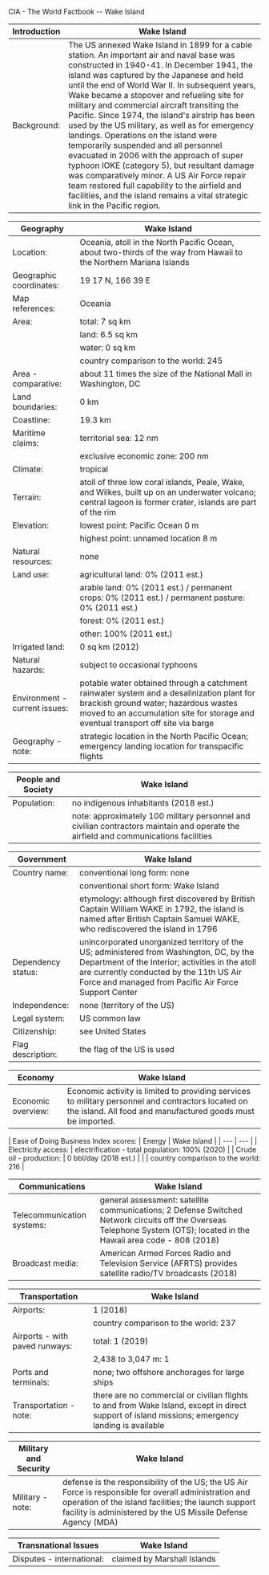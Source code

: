CIA - The World Factbook -- Wake Island

| Introduction | Wake Island |
| --- | --- |
| Background: | The US annexed Wake Island in 1899 for a cable station. An important air and naval base was constructed in 1940-41. In December 1941, the island was captured by the Japanese and held until the end of World War II. In subsequent years, Wake became a stopover and refueling site for military and commercial aircraft transiting the Pacific. Since 1974, the island's airstrip has been used by the US military, as well as for emergency landings. Operations on the island were temporarily suspended and all personnel evacuated in 2006 with the approach of super typhoon IOKE (category 5), but resultant damage was comparatively minor. A US Air Force repair team restored full capability to the airfield and facilities, and the island remains a vital strategic link in the Pacific region. |

| Geography | Wake Island |
| --- | --- |
| Location: | Oceania, atoll in the North Pacific Ocean, about two-thirds of the way from Hawaii to the Northern Mariana Islands |
| Geographic coordinates: | 19 17 N, 166 39 E |
| Map references: | Oceania |
| Area: | total: 7 sq km |
| | land: 6.5 sq km |
| | water: 0 sq km |
| | country comparison to the world: 245 |
| Area - comparative: | about 11 times the size of the National Mall in Washington, DC |
| Land boundaries: | 0 km |
| Coastline: | 19.3 km |
| Maritime claims: | territorial sea: 12 nm |
| | exclusive economic zone: 200 nm |
| Climate: | tropical |
| Terrain: | atoll of three low coral islands, Peale, Wake, and Wilkes, built up on an underwater volcano; central lagoon is former crater, islands are part of the rim |
| Elevation: | lowest point: Pacific Ocean 0 m |
| | highest point: unnamed location 8 m |
| Natural resources: | none |
| Land use: | agricultural land: 0% (2011 est.) |
| | arable land: 0% (2011 est.) / permanent crops: 0% (2011 est.) / permanent pasture: 0% (2011 est.) |
| | forest: 0% (2011 est.) |
| | other: 100% (2011 est.) |
| Irrigated land: | 0 sq km (2012) |
| Natural hazards: | subject to occasional typhoons |
| Environment - current issues: | potable water obtained through a catchment rainwater system and a desalinization plant for brackish ground water; hazardous wastes moved to an accumulation site for storage and eventual transport off site via barge |
| Geography - note: | strategic location in the North Pacific Ocean; emergency landing location for transpacific flights |

| People and Society | Wake Island |
| --- | --- |
| Population: | no indigenous inhabitants (2018 est.) |
| | note: approximately 100 military personnel and civilian contractors maintain and operate the airfield and communications facilities |

| Government | Wake Island |
| --- | --- |
| Country name: | conventional long form: none |
| | conventional short form: Wake Island |
| | etymology: although first discovered by British Captain William WAKE in 1792, the island is named after British Captain Samuel WAKE, who rediscovered the island in 1796 |
| Dependency status: | unincorporated unorganized territory of the US; administered from Washington, DC, by the Department of the Interior; activities in the atoll are currently conducted by the 11th US Air Force and managed from Pacific Air Force Support Center |
| Independence: | none (territory of the US) |
| Legal system: | US common law |
| Citizenship: | see United States |
| Flag description: | the flag of the US is used |

| Economy | Wake Island |
| --- | --- |
| Economic overview: | Economic activity is limited to providing services to military personnel and contractors located on the island. All food and manufactured goods must be imported. |

| Ease of Doing Business Index scores: | Energy | Wake Island |
| --- | --- |
| Electricity access: | electrification - total population: 100% (2020) |
| Crude oil - production: | 0 bbl/day (2018 est.) |
| | country comparison to the world: 216 |

| Communications | Wake Island |
| --- | --- |
| Telecommunication systems: | general assessment: satellite communications; 2 Defense Switched Network circuits off the Overseas Telephone System (OTS); located in the Hawaii area code - 808 (2018) |
| Broadcast media: | American Armed Forces Radio and Television Service (AFRTS) provides satellite radio/TV broadcasts (2018) |

| Transportation | Wake Island |
| --- | --- |
| Airports: | 1 (2018) |
| | country comparison to the world: 237 |
| Airports - with paved runways: | total: 1 (2019) |
| | 2,438 to 3,047 m: 1 |
| Ports and terminals: | none; two offshore anchorages for large ships |
| Transportation - note: | there are no commercial or civilian flights to and from Wake Island, except in direct support of island missions; emergency landing is available |

| Military and Security | Wake Island |
| --- | --- |
| Military - note: | defense is the responsibility of the US; the US Air Force is responsible for overall administration and operation of the island facilities; the launch support facility is administered by the US Missile Defense Agency (MDA) |

| Transnational Issues | Wake Island |
| --- | --- |
| Disputes - international: | claimed by Marshall Islands |
